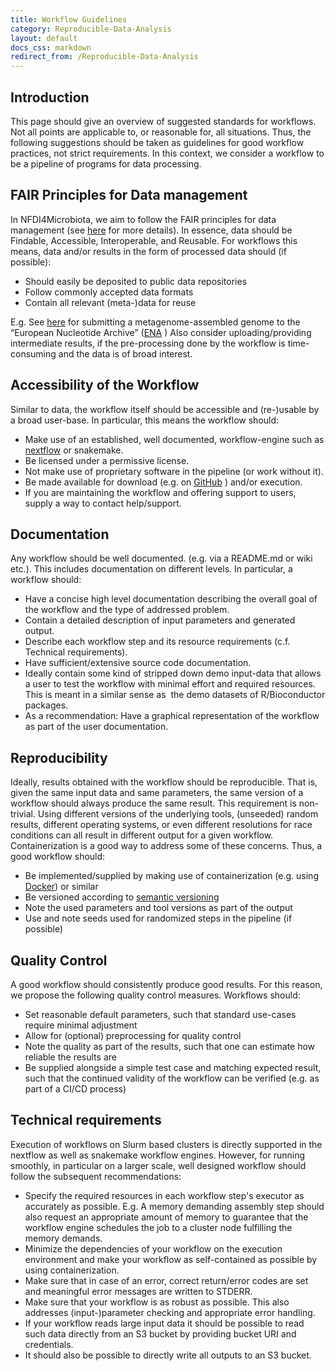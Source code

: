```yaml
---
title: Workflow Guidelines
category: Reproducible-Data-Analysis
layout: default
docs_css: markdown
redirect_from: /Reproducible-Data-Analysis
---
```


## Introduction

This page should give an overview of suggested standards for workflows. Not all points are applicable to, or reasonable for, all situations. Thus, the following suggestions should be taken as guidelines for good workflow practices, not strict requirements. In this context, we consider a workflow to be a pipeline of programs for data processing.

## FAIR Principles for Data management

In NFDI4Microbiota, we aim to follow the FAIR principles for data management (see [here](https://nfdi4microbiota.github.io/Research-Data-Management/04-fair) for more details).
In essence, data should be Findable, Accessible, Interoperable, and Reusable.
For workflows this means, data and/or results in the form of processed data should (if possible):

- Should easily be deposited to public data repositories
- Follow commonly accepted data formats
- Contain all relevant (meta-)data for reuse

E.g. See [here](https://ena-docs.readthedocs.io/en/latest/submit/assembly/metagenome/mag.html) for submitting a metagenome-assembled genome to the “European Nucleotide Archive” ([ENA](https://www.ebi.ac.uk/ena/browser/home) )
Also consider uploading/providing intermediate results, if the pre-processing done by the workflow is time-consuming and the data is of broad interest.

## Accessibility of the Workflow
Similar to data, the workflow itself should be accessible and (re-)usable by a broad user-base.
In particular, this means the workflow should:  

- Make use of an established, well documented, workflow-engine such as [nextflow](https://www.nextflow.io/) or snakemake.
- Be licensed under a permissive license.
- Not make use of proprietary software in the pipeline (or work without it).
- Be made available for download (e.g. on [GitHub](https://github.com/) ) and/or execution.
- If you are maintaining the workflow and offering support to users, supply a way to contact help/support.

## Documentation

Any workflow should be well documented. (e.g. via a README.md or wiki etc.). This includes documentation on different levels. In particular, a workflow should:

- Have a concise high level documentation describing the overall goal of the workflow and the type of addressed problem.
- Contain a detailed description of input parameters and generated output.
- Describe each workflow step and its resource requirements (c.f. Technical requirements).
- Have sufficient/extensive source code documentation.
- Ideally contain some kind of stripped down demo input-data that allows a user to test the workflow with minimal effort and required resources. This is meant in a similar sense as  the demo datasets of R/Bioconductor packages.
- As a recommendation: Have a graphical representation of the workflow as part of the user documentation.

## Reproducibility

Ideally, results obtained with the workflow should be reproducible. That is, given the same input data and same parameters, the same version of a workflow should always produce the same result. This requirement is non-trivial. Using different versions of the underlying tools, (unseeded) random results, different operating systems, or even different resolutions for race conditions can all result in different output for a given workflow. Containerization is a good way to address some of these concerns.
Thus, a good workflow should:

- Be implemented/supplied by making use of containerization (e.g. using [Docker](https://www.docker.com/resources/what-container/)) or similar
- Be versioned according to [semantic versioning](https://semver.org/)
- Note the used parameters and tool versions as part of the output
- Use and note seeds used for randomized steps in the pipeline (if possible)

## Quality Control

A good workflow should consistently produce good results. For this reason, we propose the following quality control measures. Workflows should:

- Set reasonable default parameters, such that standard use-cases require minimal adjustment
- Allow for (optional) preprocessing for quality control
- Note the quality as part of the results, such that one can estimate how reliable the results are
- Be supplied alongside a simple test case and matching expected result, such that the continued validity of the workflow can be verified (e.g. as part of a CI/CD process)

## Technical requirements

Execution of workflows on Slurm based clusters is directly supported in the nextflow as well as snakemake workflow engines. However, for running smoothly, in particular on a larger scale, well designed workflow should follow the subsequent recommendations:

- Specify the required resources in each workflow step's executor as accurately as possible. E.g. A memory demanding assembly step should also request an appropriate amount of memory to guarantee that the workflow engine schedules the job to a cluster node fulfilling the memory demands.
- Minimize the dependencies of your workflow on the execution environment and make your workflow as self-contained as possible by using containerization.
- Make sure that in case of an error, correct return/error codes are set and meaningful error messages are written to STDERR.
- Make sure that your workflow is as robust as possible. This also addresses (input-)parameter checking and appropriate error handling.
- If your workflow reads large input data it should be possible to read such data directly from an S3 bucket by providing bucket URI and credentials.
- It should also be possible to directly write all outputs to an S3 bucket.
